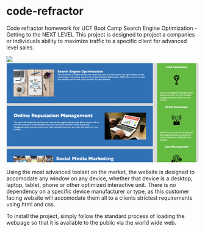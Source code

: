# code-refractor
Code refractor homework for UCF Boot Camp
Search Engine Optimization - Getting to the NEXT LEVEL
This project is designed to project a companies or individuals ability to maximize traffic to a specific client for advanced level sales. 

<img src="./assets/images/SEO1.png">

<img src="./assets/images/SEO2.png">

Using the most advanced toolset on the market, the website is designed to accomodate any window on any device, whether that device is a desktop, laptop, tablet, phone or other optimized interactive unit. There is no dependency on a specific device manufacturer or type, as this customer facing website will accomodate them all to a clients strictest requirements using html and css. 

To install the project, simply follow the standard process of loading the webpage so that it is available to the public via the world wide web. 

